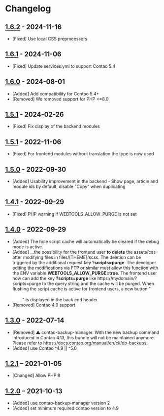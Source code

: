 # Changelog

[//]: <> (
Types of changes
    Added for new features.
    Changed for changes in existing functionality.
    Deprecated for soon-to-be removed features.
    Removed for now removed features.
    Fixed for any bug fixes.
    Security in case of vulnerabilities.
)

## [1.6.2](https://github.com/pdir/contao-webtools/tree/1.6.2) - 2024-11-16

- [Fixed] Use local CSS preprocessors

## [1.6.1](https://github.com/pdir/contao-webtools/tree/1.6.1) - 2024-11-06

- [Fixed] Update services.yml to support Contao 5.4

## [1.6.0](https://github.com/pdir/contao-webtools/tree/1.6.0) - 2024-08-01

- [Added] Add compatibility for Contao 5.4+
- [Removed] We removed support for PHP <=8.0

## [1.5.1](https://github.com/pdir/contao-webtools/tree/1.5.1) - 2024-02-26

- [Fixed] Fix display of the backend modules

## [1.5.1](https://github.com/pdir/contao-webtools/tree/1.5.1) - 2022-11-06

- [Fixed] For frontend modules without translation the type is now used

## [1.5.0](https://github.com/pdir/contao-webtools/tree/1.5.0) - 2022-09-30

- [Added] Usability improvement in the backend - Show page, article and module ids by default, disable "Copy" when duplicating

## [1.4.1](https://github.com/pdir/contao-webtools/tree/1.4.1) - 2022-09-29

- [Fixed] PHP warning if WEBTOOLS_ALLOW_PURGE is not set

## [1.4.0](https://github.com/pdir/contao-webtools/tree/1.4.0) - 2022-09-29

- [Added] The hole script cache will automatically be cleared if the debug mode is active.
- [Added] ...the possibility for the frontend user **to delete** the assets/css after modifying files in files/[THEME]/scss. The deletion can be triggered by the additional request key ?**scripts=purge**. The developer editing the modifications via FTP or similar must allow this function with the ENV variable **WEBTOOLS_ALLOW_PURGE=true**. The frontend user now
can add the key **?scripts=purge** like https://mydomain/?scripts=purge to the query string and the cache will be purged. When flushing the script cache is active for frontend users, a new button "![Purge Script Cache](/public/icons/zap.svg?raw=true)" is displayed in the back end header.
- [Removed] Contao 4.9 support

## [1.3.0](https://github.com/pdir/contao-webtools/tree/1.3.0) - 2022-07-14

- [Removed] ⚠ contao-backup-manager. With the new backup command introduced in Contao 4.13, this bundle will not be maintained anymore. Please refer to <https://docs.contao.org/manual/en/cli/db-backups>.
- [Added] use Contao ^4.9 || ^5.0

## [1.2.1](https://github.com/pdir/contao-webtools/tree/1.2.1) – 2021-01-05

- [Changed] Allow PHP 8

## [1.2.0](https://github.com/pdir/contao-webtools/tree/1.2.0) – 2021-10-13

- [Added] use contao-backup-manager version 2
- [Added] set minimum required contao version to 4.9
